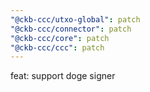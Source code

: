 ```yaml
---
"@ckb-ccc/utxo-global": patch
"@ckb-ccc/connector": patch
"@ckb-ccc/core": patch
"@ckb-ccc/ccc": patch
---
```


feat: support doge signer
